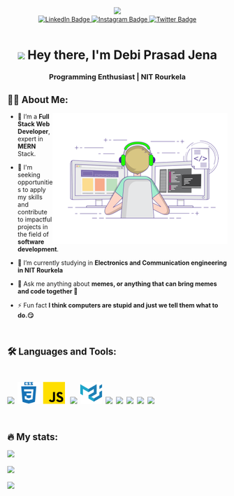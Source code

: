 <div id="header" align="center">
  <img src="https://media.giphy.com/media/M9gbBd9nbDrOTu1Mqx/giphy.gif" width="100"/>

<div id="badges">
  <a href="https://www.linkedin.com/in/debi-prasad-033383195/">
    <img src="https://img.shields.io/badge/LinkedIn-blue?style=for-the-badge&logo=linkedin&logoColor=white" alt="LinkedIn Badge"/>
  </a>
  <a href="https://www.instagram.com/jenadebiprasad6/">
    <img src="https://img.shields.io/badge/Instagram-red?style=for-the-badge&logo=instagram&logoColor=white" alt="Instagram Badge"/>
  </a>
  <a href="https://twitter.com/DebiPrasad069">
    <img src="https://img.shields.io/badge/Twitter-blue?style=for-the-badge&logo=twitter&logoColor=white" alt="Twitter Badge"/>
  </a>
</div>

<img src="https://komarev.com/ghpvc/?username=999Debi&style=flat-square&color=blue" alt=""/>

<h1>
  <img src="https://media.giphy.com/media/hvRJCLFzcasrR4ia7z/giphy.gif" width="30px"/>
  Hey there, I'm Debi Prasad Jena
</h1>
<h3 align="center">Programming Enthusiast | NIT Rourkela</h3>

</div>



## :man_technologist: About Me:

<img align="right" alt="Coding" width="400" src="./logo/about.gif"/>


- 🔭   I’m a **Full Stack Web Developer**,  expert in **MERN** Stack.

- 🌱 I'm seeking opportunities to apply my skills and contribute to impactful projects in the field of **software development**.

- 👯 I’m currently studying in **Electronics and Communication engineering in NIT Rourkela**

- 💬 Ask me anything about **memes, or anything that can bring memes and code together 🥳**

- ⚡ Fun fact **I think computers are stupid and just we tell them what to do.😏**




<p>&nbsp

## :hammer_and_wrench: Languages and Tools: 
<p>&nbsp
<div align="left">
<img src="https://www.vectorlogo.zone/logos/w3_html5/w3_html5-icon.svg" style= "width: 50px;">&nbsp
 <img src="https://raw.githubusercontent.com/devicons/devicon/6910f0503efdd315c8f9b858234310c06e04d9c0/icons/css3/css3-plain-wordmark.svg" style= "width: 50px">&nbsp
 <img src="./logo/js.png" style= "width: 50px;  "> &nbsp
 <img src="https://www.vectorlogo.zone/logos/reactjs/reactjs-icon.svg" style= "width: 50px;">&nbsp
 <img src="https://raw.githubusercontent.com/devicons/devicon/6910f0503efdd315c8f9b858234310c06e04d9c0/icons/materialui/materialui-original.svg" style="width: 50px;">&nbsp
  <img src="https://www.vectorlogo.zone/logos/nodejs/nodejs-icon.svg" style= "width: 50px;">&nbsp
  <img src="https://www.vectorlogo.zone/logos/expressjs/expressjs-icon.svg" style= "width: 50px;">&nbsp
 <img src="https://www.vectorlogo.zone/logos/mongodb/mongodb-icon.svg" style= "width: 50px;">&nbsp
 <img src="https://www.vectorlogo.zone/logos/getpostman/getpostman-icon.svg" style= "width: 50px;">&nbsp
 <img src="https://www.vectorlogo.zone/logos/git-scm/git-scm-icon.svg" style= "width: 50px;">

</div>


<p>&nbsp

## :fire: My stats:


 <div style="display: flex; flex-direction: column; width: 500px; gap:20px">
 
  <img src="https://github-readme-streak-stats.herokuapp.com/?user=999Debi&theme=dracula"  />

<img src="https://github-readme-stats.vercel.app/api?username=999Debi&show_icons=true&locale=en&theme=cobalt"   />


<img src="https://github-readme-stats.vercel.app/api/top-langs/?username=999Debi&layout=compact&theme=vision-friendly-dark"  />
    </div>


